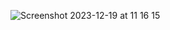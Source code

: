 ![Screenshot 2023-12-19 at 11 16 15](https://github.com/ronikikoza/Xfinance-cli/assets/107184330/e29b99ac-f0a3-4c48-8574-a1643b7df2a3)
